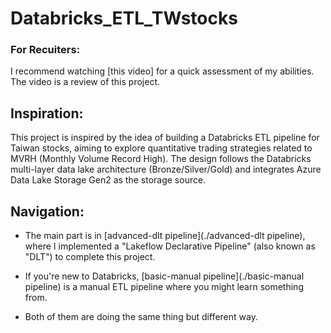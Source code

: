 # Databricks_ETL_TWstocks

### For Recuiters:
I recommend watching [this video] for a quick assessment of my abilities. The video is a review of this project.

## Inspiration:
This project is inspired by the idea of building a Databricks ETL pipeline for Taiwan stocks, aiming to explore quantitative trading strategies related to MVRH (Monthly Volume Record High). The design follows the Databricks multi-layer data lake architecture (Bronze/Silver/Gold) and integrates Azure Data Lake Storage Gen2 as the storage source.

## Navigation:
- The main part is in [advanced-dlt pipeline](./advanced-dlt pipeline), where I implemented a "Lakeflow Declarative Pipeline" (also known as "DLT") to complete this project.
- If you're new to Databricks, [basic-manual pipeline](./basic-manual pipeline) is a manual ETL pipeline where you might learn something from.

- Both of them are doing the same thing but different way.
